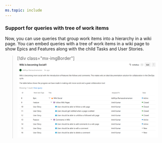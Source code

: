 ```yaml
---
ms.topic: include
---
```


### Support for queries with tree of work items

Now, you can use queries that group work items into a hierarchy in a wiki page. You can embed queries with a tree of work items in a wiki page to show Epics and Features along with the child Tasks and User Stories.

> [!div class="mx-imgBorder"]
> ![Badge](../../_img/153_02.png "Wiki page with tree of work items")

